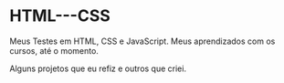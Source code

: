 # HTML---CSS

Meus Testes em HTML, CSS e JavaScript. Meus aprendizados com os cursos, até o momento.

Alguns projetos que eu refiz e outros que criei.

